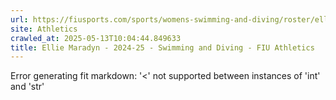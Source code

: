 ```yaml
---
url: https://fiusports.com/sports/womens-swimming-and-diving/roster/ellie-maradyn/12843
site: Athletics
crawled_at: 2025-05-13T10:04:44.849633
title: Ellie Maradyn - 2024-25 - Swimming and Diving - FIU Athletics
---
```


Error generating fit markdown: '<' not supported between instances of 'int' and 'str'